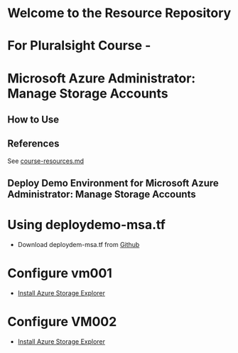 # Welcome to the Resource Repository

# For Pluralsight Course -

# Microsoft Azure Administrator: Manage Storage Accounts

## How to Use

## References
See [course-resources.md](courseware\manage-storage-accounts\course-resources.md)

## 


## Deploy Demo Environment for Microsoft Azure Administrator: Manage Storage Accounts

# Using deploydemo-msa.tf
- Download deploydem-msa.tf from [Github](https://github.com/themichaelbender/demos/blob/master/courseware/manage-storage-accounts/deploydemo-msa.tf)

# Configure vm001
- [Install Azure Storage Explorer](https://azure.microsoft.com/en-us/features/storage-explorer/)


# Configure VM002
- [Install Azure Storage Explorer](https://azure.microsoft.com/en-us/features/storage-explorer/)